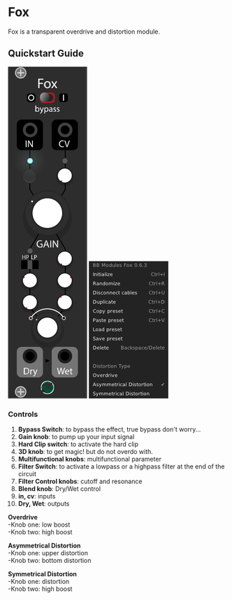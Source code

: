 # Fox

Fox is a transparent overdrive and distortion module.

## Quickstart Guide

![alt text](../../img/fox.png)
![alt text](../../img/foxmenu.png)<br>


### Controls
1. <b>Bypass Switch</b>: to bypass the effect, true bypass don't worry...
2. <b>Gain knob</b>: to pump up your input signal
3. <b>Hard Clip switch</b>: to activate the hard clip 
4. <b>3D knob</b>: to get magic! but do not overdo with.
5. <b>Multifunctional knobs</b>: multifunctional parameter
6. <b>Filter Switch</b>: to activate a lowpass or a highpass filter at the end of the circuit
7. <b>Filter Control knobs</b>: cutoff and resonance
8. <b>Blend knob</b>: Dry/Wet control
9. <b>in, cv</b>: inputs
0. <b>Dry, Wet</b>: outputs

<b>Overdrive</b><br>
-Knob one: low boost<br>
-Knob two: high boost<br>

<b>Asymmetrical Distortion</b><br>
-Knob one: upper distortion<br>
-Knob two: bottom distortion<br>

<b>Symmetrical Distortion</b><br>
-Knob one: distortion<br>
-Knob two: high boost<br>
